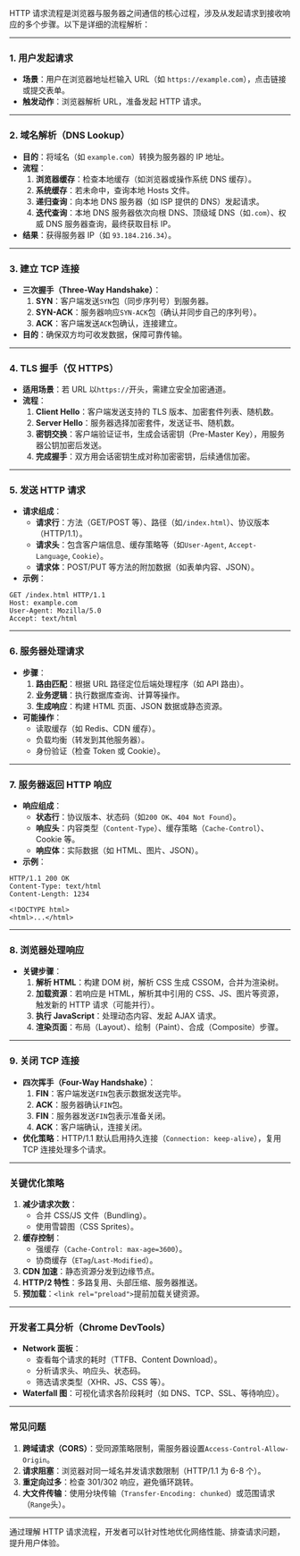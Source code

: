 HTTP 请求流程是浏览器与服务器之间通信的核心过程，涉及从发起请求到接收响应的多个步骤。以下是详细的流程解析：

---

### **1. 用户发起请求**

- **场景**：用户在浏览器地址栏输入 URL（如 `https://example.com`），点击链接或提交表单。
- **触发动作**：浏览器解析 URL，准备发起 HTTP 请求。

---

### **2. 域名解析（DNS Lookup）**

- **目的**：将域名（如 `example.com`）转换为服务器的 IP 地址。
- **流程**：
  1. **浏览器缓存**：检查本地缓存（如浏览器或操作系统 DNS 缓存）。
  2. **系统缓存**：若未命中，查询本地 Hosts 文件。
  3. **递归查询**：向本地 DNS 服务器（如 ISP 提供的 DNS）发起请求。
  4. **迭代查询**：本地 DNS 服务器依次向根 DNS、顶级域 DNS（如`.com`）、权威 DNS 服务器查询，最终获取目标 IP。
- **结果**：获得服务器 IP（如 `93.184.216.34`）。

---

### **3. 建立 TCP 连接**

- **三次握手（Three-Way Handshake）**：
  1. **SYN**：客户端发送`SYN`包（同步序列号）到服务器。
  2. **SYN-ACK**：服务器响应`SYN-ACK`包（确认并同步自己的序列号）。
  3. **ACK**：客户端发送`ACK`包确认，连接建立。
- **目的**：确保双方均可收发数据，保障可靠传输。

---

### **4. TLS 握手（仅 HTTPS）**

- **适用场景**：若 URL 以`https://`开头，需建立安全加密通道。
- **流程**：
  1. **Client Hello**：客户端发送支持的 TLS 版本、加密套件列表、随机数。
  2. **Server Hello**：服务器选择加密套件，发送证书、随机数。
  3. **密钥交换**：客户端验证证书，生成会话密钥（Pre-Master Key），用服务器公钥加密后发送。
  4. **完成握手**：双方用会话密钥生成对称加密密钥，后续通信加密。

---

### **5. 发送 HTTP 请求**

- **请求组成**：
  - **请求行**：方法（GET/POST 等）、路径（如`/index.html`）、协议版本（HTTP/1.1）。
  - **请求头**：包含客户端信息、缓存策略等（如`User-Agent`, `Accept-Language`, `Cookie`）。
  - **请求体**：POST/PUT 等方法的附加数据（如表单内容、JSON）。
- **示例**：

```http
GET /index.html HTTP/1.1
Host: example.com
User-Agent: Mozilla/5.0
Accept: text/html
```

---

### **6. 服务器处理请求**

- **步骤**：
  1. **路由匹配**：根据 URL 路径定位后端处理程序（如 API 路由）。
  2. **业务逻辑**：执行数据库查询、计算等操作。
  3. **生成响应**：构建 HTML 页面、JSON 数据或静态资源。
- **可能操作**：
  - 读取缓存（如 Redis、CDN 缓存）。
  - 负载均衡（转发到其他服务器）。
  - 身份验证（检查 Token 或 Cookie）。

---

### **7. 服务器返回 HTTP 响应**

- **响应组成**：
  - **状态行**：协议版本、状态码（如`200 OK`、`404 Not Found`）。
  - **响应头**：内容类型（`Content-Type`）、缓存策略（`Cache-Control`）、Cookie 等。
  - **响应体**：实际数据（如 HTML、图片、JSON）。
- **示例**：

```http
HTTP/1.1 200 OK
Content-Type: text/html
Content-Length: 1234

<!DOCTYPE html>
<html>...</html>
```

---

### **8. 浏览器处理响应**

- **关键步骤**：
  1. **解析 HTML**：构建 DOM 树，解析 CSS 生成 CSSOM，合并为渲染树。
  2. **加载资源**：若响应是 HTML，解析其中引用的 CSS、JS、图片等资源，触发新的 HTTP 请求（可能并行）。
  3. **执行 JavaScript**：处理动态内容、发起 AJAX 请求。
  4. **渲染页面**：布局（Layout）、绘制（Paint）、合成（Composite）步骤。

---

### **9. 关闭 TCP 连接**

- **四次挥手（Four-Way Handshake）**：
  1. **FIN**：客户端发送`FIN`包表示数据发送完毕。
  2. **ACK**：服务器确认`FIN`包。
  3. **FIN**：服务器发送`FIN`包表示准备关闭。
  4. **ACK**：客户端确认，连接关闭。
- **优化策略**：HTTP/1.1 默认启用持久连接（`Connection: keep-alive`），复用 TCP 连接处理多个请求。

---

### **关键优化策略**

1. **减少请求次数**：
   - 合并 CSS/JS 文件（Bundling）。
   - 使用雪碧图（CSS Sprites）。
2. **缓存控制**：
   - 强缓存（`Cache-Control: max-age=3600`）。
   - 协商缓存（`ETag`/`Last-Modified`）。
3. **CDN 加速**：静态资源分发到边缘节点。
4. **HTTP/2 特性**：多路复用、头部压缩、服务器推送。
5. **预加载**：`<link rel="preload">`提前加载关键资源。

---

### **开发者工具分析（Chrome DevTools）**

- **Network 面板**：
  - 查看每个请求的耗时（TTFB、Content Download）。
  - 分析请求头、响应头、状态码。
  - 筛选请求类型（XHR、JS、CSS 等）。
- **Waterfall 图**：可视化请求各阶段耗时（如 DNS、TCP、SSL、等待响应）。

---

### **常见问题**

1. **跨域请求（CORS）**：受同源策略限制，需服务器设置`Access-Control-Allow-Origin`。
2. **请求阻塞**：浏览器对同一域名并发请求数限制（HTTP/1.1 为 6-8 个）。
3. **重定向过多**：检查 301/302 响应，避免循环跳转。
4. **大文件传输**：使用分块传输（`Transfer-Encoding: chunked`）或范围请求（`Range`头）。

---

通过理解 HTTP 请求流程，开发者可以针对性地优化网络性能、排查请求问题，提升用户体验。
